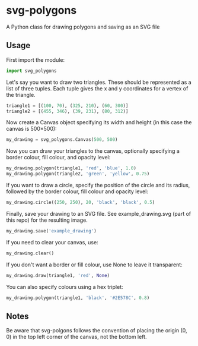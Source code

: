 svg-polygons
============

A Python class for drawing polygons and saving as an SVG file


Usage
-----

First import the module:

```python
import svg_polygons
```

Let's say you want to draw two triangles. These should be represented as a list of three tuples. Each tuple gives the x and y coordinates for a vertex of the triangle.

```python
triangle1 = [(100, 70), (325, 210), (60, 300)]
triangle2 = [(455, 346), (39, 231), (80, 312)]
```

Now create a Canvas object specifying its width and height (in this case the canvas is 500×500):

```python
my_drawing = svg_polygons.Canvas(500, 500)
```

Now you can draw your triangles to the canvas, optionally specifying a border colour, fill colour, and opacity level:

```python
my_drawing.polygon(triangle1, 'red', 'blue', 1.0)
my_drawing.polygon(triangle2, 'green', 'yellow', 0.75)
```

If you want to draw a circle, specify the position of the circle and its radius, followed by the border colour, fill colour and opacity level:

```python
my_drawing.circle((250, 250), 20, 'black', 'black', 0.5)
```

Finally, save your drawing to an SVG file. See example_drawing.svg (part of this repo) for the resulting image.

```python
my_drawing.save('example_drawing')
```

If you need to clear your canvas, use:

```python
my_drawing.clear()
```

If you don't want a border or fill colour, use None to leave it transparent:

```python
my_drawing.draw(triangle1, 'red', None)
```

You can also specify colours using a hex triplet:

```python
my_drawing.polygon(triangle1, 'black', '#2E578C', 0.8)
```


Notes
-----

Be aware that svg-polgons follows the convention of placing the origin (0, 0) in the top left corner of the canvas, not the bottom left.
